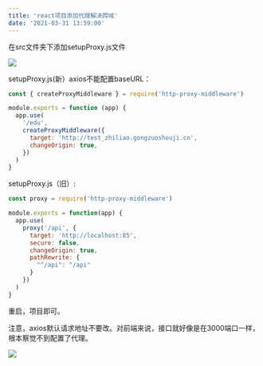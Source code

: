 ```yaml
---
title: 'react项目添加代理解决跨域'
date: '2021-03-31 13:59:00'
---   
```

在src文件夹下添加setupProxy.js文件

![](https://img-blog.csdnimg.cn/20210331140009909.png)

setupProxy.js(新）axios不能配置baseURL：

```javascript
const { createProxyMiddleware } = require('http-proxy-middleware')

module.exports = function (app) {
  app.use(
    '/edu',
    createProxyMiddleware({
      target: 'http://test_zhiliao.gongzuoshouji.cn',
      changeOrigin: true,
    })
  )
}
```

setupProxy.js（旧）:

```javascript
const proxy = require('http-proxy-middleware')

module.exports = function(app) {
  app.use(
    proxy('/api', {
      target: 'http://localhost:85',
      secure: false,
      changeOrigin: true,
      pathRewrite: {
        "^/api": "/api"
      }
    })
  )
}
```

重启，项目即可。

注意，axios默认请求地址不要改。对前端来说，接口就好像是在3000端口一样，根本察觉不到配置了代理。

![](https://img-blog.csdnimg.cn/20210331135645845.png?x-oss-processimage/watermark,type_ZmFuZ3poZW5naGVpdGk,shadow_10,text_aHR0cHM6Ly9ibG9nLmNzZG4ubmV0L3h1dG9uZ2Jhbw,size_16,color_FFFFFF,t_70)